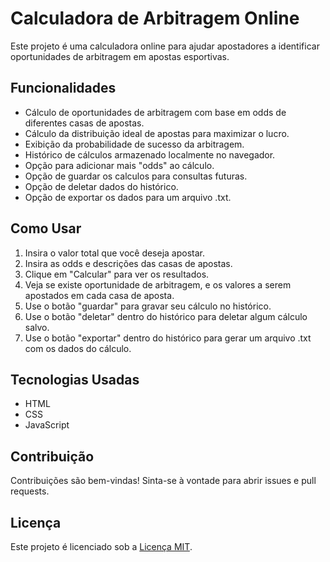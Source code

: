 # Calculadora de Arbitragem Online

Este projeto é uma calculadora online para ajudar apostadores a identificar oportunidades de arbitragem em apostas esportivas.

## Funcionalidades

* Cálculo de oportunidades de arbitragem com base em odds de diferentes casas de apostas.
* Cálculo da distribuição ideal de apostas para maximizar o lucro.
* Exibição da probabilidade de sucesso da arbitragem.
* Histórico de cálculos armazenado localmente no navegador.
* Opção para adicionar mais "odds" ao cálculo.
* Opção de guardar os calculos para consultas futuras.
* Opção de deletar dados do histórico.
* Opção de exportar os dados para um arquivo .txt.

## Como Usar

1.  Insira o valor total que você deseja apostar.
2.  Insira as odds e descrições das casas de apostas.
3.  Clique em "Calcular" para ver os resultados.
4.  Veja se existe oportunidade de arbitragem, e os valores a serem apostados em cada casa de aposta.
5.  Use o botão "guardar" para gravar seu cálculo no histórico.
6.  Use o botão "deletar" dentro do histórico para deletar algum cálculo salvo.
7.  Use o botão "exportar" dentro do histórico para gerar um arquivo .txt com os dados do cálculo.

## Tecnologias Usadas

* HTML
* CSS
* JavaScript

## Contribuição

Contribuições são bem-vindas! Sinta-se à vontade para abrir issues e pull requests.

## Licença

Este projeto é licenciado sob a [Licença MIT](link-da-licença-aqui).

